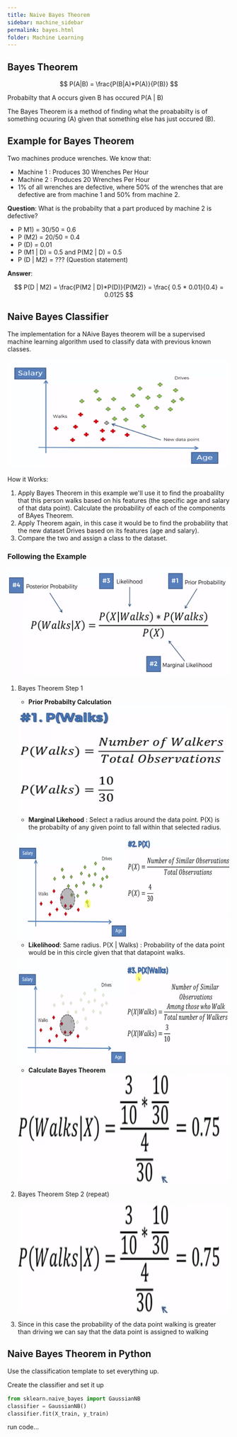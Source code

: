 ```yaml
---
title: Naive Bayes Theorem 
sidebar: machine_sidebar
permalink: bayes.html
folder: Machine Learning
---
```


<script src="https://cdnjs.cloudflare.com/ajax/libs/mathjax/2.7.0/MathJax.js?config=TeX-AMS-MML_HTMLorMML" type="text/javascript"></script>

## Bayes Theorem 

$$ P(A|B) = \frac{P(B|A)*P(A)}{P(B)} $$

Probabilty that A occurs given B has occured P(A &#124; B)

The Bayes Theorem is a method of finding what the proababilty is of something ocuuring (A) given that something else has just occured (B).

## Example for Bayes Theorem 

Two machines produce wrenches. We know that:

- Machine 1 : Produces 30 Wrenches Per Hour
- Machine 2 : Produces 20 Wrenches Per Hour
- 1% of all wrenches are defective, where 50% of the wrenches that are defective are from machine 1 and 50% from machine 2.

**Question**: What is the probabilty that a part produced by machine 2 is defective?

- P M1) = 30/50 = 0.6
- P (M2) = 20/50 = 0.4
- P (D) = 0.01 
- P (M1 &#124; D) = 0.5 and P(M2 &#124; D) = 0.5
- P (D &#124; M2) = ??? (Question statement)

**Answer**:

$$ P(D | M2) = \frac{P(M2 | D)*P(D)}{P(M2)} = \frac{ 0.5 * 0.01}{0.4} = 0.0125 $$

## Naive Bayes Classifier

The implementation for a NAive Bayes theorem will be a supervised machine learning algorithm used to classify data with previous known classes.

<img src="\images\machine-learning\classification\bay1.png" alt="Bayes Theorem Example" style="width:550px;height:246px;">

How it Works:
1. Apply Bayes Theorem in this example we'll use it to find the proabalilty that this person walks based on his features (the specific age and salary of that data point). Calculate the probability of each of the components of BAyes Theorem.
2. Apply Theorem again, in this case it would be to find the probability that the new dataset Drives based on its features (age and salary).
3. Compare the two and assign a class to the dataset.

### Following the Example

<img src="\images\machine-learning\classification\bay2.png" alt="Bayes Theorem Example" style="width:550px;height:246px;">

1. Bayes Theorem Step 1

    - **Prior Probabilty Calculation**

    <img src="\images\machine-learning\classification\bay3.png" alt="Bayes Theorem Example" style="width:550px;height:246px;">

    - **Marginal Likehood** : Select a radius around the data point. P(X) is the probabilty of any given point to fall within that selected radius.

    <img src="\images\machine-learning\classification\bay4.png" alt="Bayes Theorem Example" style="width:550px;height:246px;">

    - **Likelihood**: Same radius. P(X &#124; Walks) : Probability of the data point would be in this circle given that that datapoint walks.

    <img src="\images\machine-learning\classification\bay5.png" alt="Bayes Theorem Example" style="width:550px;height:246px;">

    - **Calculate Bayes Theorem**

    <img src="\images\machine-learning\classification\bay6.png" alt="Bayes Theorem Example" style="width:550px;height:246px;">

2. Bayes Theorem Step 2 (repeat)

    <img src="\images\machine-learning\classification\bay6.png" alt="Bayes Theorem Example" style="width:550px;height:246px;">

3. Since in this case the probability of the data point walking is greater than driving we can say that the data point is assigned to walking 


## Naive Bayes Theorem in Python

Use the classification template to set everything up.

Create the classifier and set it up

``` python 
from sklearn.naive_bayes import GaussianNB
classifier = GaussianNB()
classifier.fit(X_train, y_train)
```
run code...

